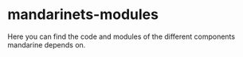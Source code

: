 # mandarinets-modules
Here you can find the code and modules of the different components mandarine depends on.
